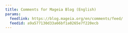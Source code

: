 ```yaml
---
title: Comments for Mageia Blog (English)
params:
  feedlink: https://blog.mageia.org/en/comments/feed/
  feedid: a9a577130d33a66bf1a0265e7f220ecb
---
```

